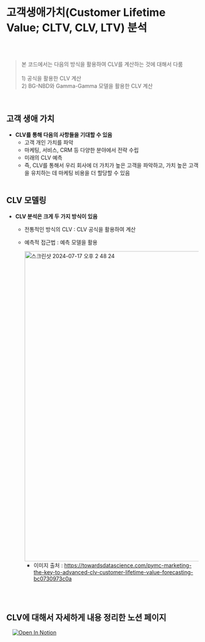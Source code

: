 # 고객생애가치(Customer Lifetime Value; CLTV, CLV, LTV) 분석
<br><br>
> 본 코드에서는 다음의 방식을 활용하여 CLV를 계산하는 것에 대해서 다룸
> <br>
> <br> 1) 공식을 활용한 CLV 계산
> <br> 2) BG-NBD와 Gamma-Gamma 모델을 활용한 CLV 계산
<br>

##  고객 생애 가치
- **CLV를 통해 다음의 사항들을 기대할 수 있음**
  - 고객 개인 가치를 파악
  - 마케팅, 서비스, CRM 등 다양한 분야에서 전략 수립
  - 미래의 CLV 예측
  - 즉, CLV를 통해서 우리 회사에 더 가치가 높은 고객을 파악하고, 가치 높은 고객을 유치하는 데 마케팅 비용을 더 할당할 수 있음
<br><br>
##  CLV 모델링
- **CLV 분석은 크게 두 가지 방식이 있음**
  - 전통적인 방식의 CLV : CLV 공식을 활용하여 계산
  - 예측적 접근법 : 예측 모델을 활용

    <img width="813" alt="스크린샷 2024-07-17 오후 2 48 24" src="https://github.com/user-attachments/assets/cf6c52a2-fbf7-4397-8325-12b77b02f5f1">

    - 이미지 출처 : https://towardsdatascience.com/pymc-marketing-the-key-to-advanced-clv-customer-lifetime-value-forecasting-bc0730973c0a
   

<br><br>
##  CLV에 대해서 자세하게 내용 정리한 노션 페이지
&nbsp;&nbsp;&nbsp; [![Open In Notion](https://upload.wikimedia.org/wikipedia/commons/e/e9/Notion-logo.svg)](https://data-dreamworks.notion.site/Customer-Lifetime-Value-CLTV-CLV-LTV-dabf5c76a1ab4fa0a63ccb4846b9c1ee?pvs=4)

